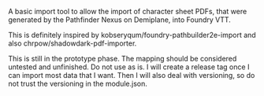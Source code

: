 A basic import tool to allow the import of character sheet PDFs, that were generated by the Pathfinder Nexus on Demiplane, into Foundry VTT.

This is definitely inspired by kobseryqum/foundry-pathbuilder2e-import and also chrpow/shadowdark-pdf-importer.

This is still in the prototype phase. The mapping should be considered untested and unfinished. Do not use as is. I will create a release tag once I can import most data that I want. Then I will also deal with versioning, so do not trust the versioning in the module.json.